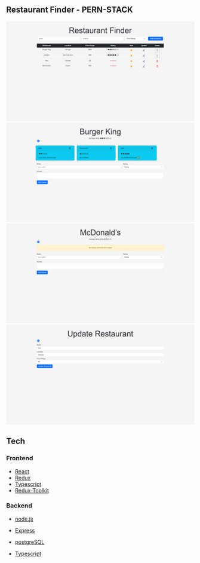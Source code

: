 ## Restaurant Finder - PERN-STACK

![alt text](./home.png)
![alt text](./reviews.png)
![alt text](./noreview.png)
![alt text](./update.png)

## Tech

### Frontend
- [React]
- [Redux]
- [Typescript]
- [Redux-Toolkit]

### Backend
- [node.js]
- [Express]
- [postgreSQL]
- [Typescript]

  [React]: https://react.dev/
  [node.js]: http://nodejs.org
  [express]: http://expressjs.com
  [postgreSQL]: https://www.postgresql.org/
  [Typescript]: https://www.typescriptlang.org/
  [Redux]: https://redux.js.org/tutorials/typescript-quick-start/
  [Redux-Toolkit]: https://redux-toolkit.js.org/
